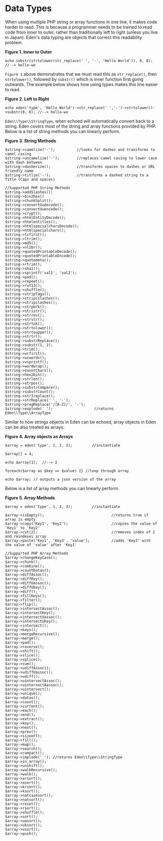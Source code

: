 # Data Types

When using multiple PHP string or array functions in one line, it makes code harder to read. This is because a programmer needs to be trained to read code from inner to outer, rather than traditionally left to right (unless you live in Japan). Eden's data typing are objects that correct this readability problem.

**Figure 1. Inner to Outer**

	echo substr(strtolower(str_replace(' ', '-', 'Hello World')), 0, 8); //--> hello-wo

`Figure 1` above demonstrates that we must read this as `str_replace()`, then `strtolower()`, followed by `substr()` which is inner function first going outwards. The example below shows how using types makes this line easier to read.

**Figure 2. Left to Right**

	echo eden('type', 'Hello World')->str_replace(' ','-')->strtolower()->substr(0, 8); //--> hello-wo

`Eden\\Type\\StringType`, when echoed will automatically convert back to a string. Eden covers most of the string and array functions provided by PHP. Below is a list of string methods you can linearly perform.

**Figure 3. String Methods**

	$string->camelize('-');          //looks for dashes and transforms to camel casing
	$string->uncamelize('-');        //replaces camel casing to lower case with dash between
	$string->dasherize();            //transforms spaces to dashes or URL friendly name
	$string->titlze('-');            //transforms a dashed string to a Title (Caps and spaces)
	 
	//Supported PHP String Methods
	$string->addSlashes();
	$string->bin2hex()
	$string->chunkSplit();
	$string->convertUudecode();  
	$string->convertUuencode();
	$string->crypt();    
	$string->htmlEntityDecode();
	$string->htmlentities(); 
	$string->htmlspecialcharsDecode();
	$string->htmlspecialchars(); 
	$string->lcfirst();
	$string->ltrim();    
	$string->md5();
	$string->nl2br();    
	$string->quotedPrintableDecode();
	$string->quotedPrintableEncode();    
	$string->quotemeta();
	$string->rtrim();    
	$string->sha1();
	$string->sprintf('val1', 'val2');    
	$string->pad();
	$string->repeat();   
	$string->rot13();
	$string->shuffle();  
	$string->stripTags();
	$string->stripcslashes();    
	$string->stripslashes();
	$string->strpbrk();  
	$string->stristr();
	$string->strrev();   
	$string->strstr();
	$string->strtok();   
	$string->strtolower();
	$string->strtoupper();   
	$string->strtr();
	$string->substrReplace();    
	$string->substr(1, 2);
	$string->trim(); 
	$string->ucfirst();
	$string->ucwords();  
	$string->vsprintf();
	$string->wordwrap(); 
	$string->countChars();
	$string->hex2bin();  
	$string->strlen();
	$string->strpos();   
	$string->substrCompare();
	$string->substrCount();  
	$string->strIreplace();
	$string->strReplace(' ', '-');
	$string->pregReplace('/[A-Z]/', '-');
	$string->explode(' ');                   //returns Eden\\Type\\ArrayType

Similar to how strings objects in Eden can be echoed, array objects in Eden can be also treated as arrays.

**Figure 4. Array objects as Arrays**

	$array = eden('type', 1, 2, 3);         //instantiate
	 
	$array[] = 4;
	 
	echo $array[1];  //--> 2
	 
	foreach($array as $key => $value) {} //loop through array
	 
	echo $array; // outputs a json version of the array

Below is a list of array methods you can linearly perform.

**Figure 5. Array Methods**

	$array = eden('type', 1, 2, 3);         //instantiate
	 
	$array->isEmpty();                               //returns true if array is empty
	$array->copy('Key1', 'Key2');                    //copies the value of 'Key1' to 'Key2'
	$array->cut(2);                                  //removes index of 2 and reindexes array
	$array->paste('Key1', 'Key3', 'value');          //adds 'Key3' with the value of 'value' after 'Key1'
	 
	//Supported PHP Array Methods
	$array->changeKeyCase();
	$array->chunk();
	$array->combine();
	$array->countDatas();
	$array->diffAssoc();
	$array->diffKey();
	$array->diffUassoc();
	$array->diffUkey();
	$array->diff();
	$array->fillKeys();
	$array->filter();
	$array->flip();
	$array->intersectAssoc();
	$array->intersectKey();
	$array->intersectUassoc();
	$array->intersectUkey();
	$array->intersect();
	$array->keys();
	$array->mergeRecursive();
	$array->merge();
	$array->pad();
	$array->reverse();
	$array->shift();
	$array->slice();
	$array->splice();
	$array->sum();
	$array->udiffAssoc();
	$array->udiffUassoc();
	$array->udiff();
	$array->uintersectAssoc();
	$array->uintersectAassoc();
	$array->uintersect();
	$array->unique();
	$array->datas();
	$array->count();
	$array->current();
	$array->each();
	$array->end();
	$array->extract();
	$array->key();
	$array->next();
	$array->prev();
	$array->sizeof();
	$array->fill();
	$array->map();
	$array->search();
	$array->compact();
	$array->implode(' '); //returns Eden\\Type\\StringType
	$array->in_array();
	$array->unshift();
	$array->walkRecursive();
	$array->walk();
	$array->arsort();
	$array->asort();
	$array->krsort();
	$array->ksort();
	$array->natcasesort();
	$array->natsort();
	$array->reset();
	$array->rsort();
	$array->shuffle();
	$array->sort();
	$array->uasort();
	$array->uksort();
	$array->usort();
	$array->push();